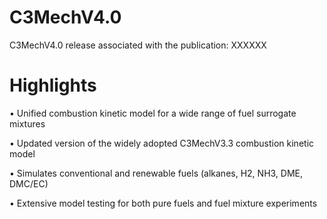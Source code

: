 # C3MechV4.0
C3MechV4.0 release associated with the publication: XXXXXX

# Highlights
•	Unified combustion kinetic model for a wide range of fuel surrogate mixtures

•	Updated version of the widely adopted C3MechV3.3 combustion kinetic model

•	Simulates conventional and renewable fuels (alkanes, H2, NH3, DME, DMC/EC)

•	Extensive model testing for both pure fuels and fuel mixture experiments


